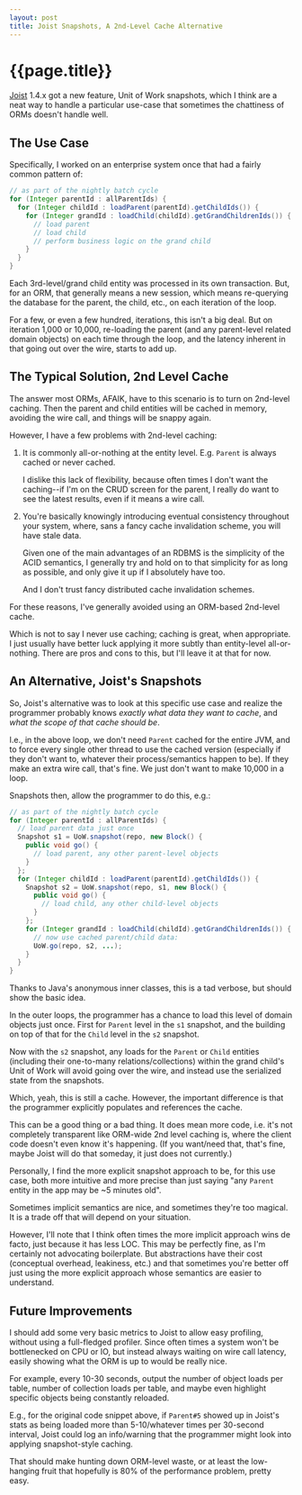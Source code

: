 ```yaml
---
layout: post
title: Joist Snapshots, A 2nd-Level Cache Alternative
---
```


{{page.title}}
==============

[Joist](http://joist.ws) 1.4.x got a new feature, Unit of Work snapshots, which I think are a neat way to handle a particular use-case that sometimes the chattiness of ORMs doesn't handle well.

The Use Case
------------

Specifically, I worked on an enterprise system once that had a fairly common pattern of:

```java
// as part of the nightly batch cycle
for (Integer parentId : allParentIds) {
  for (Integer childId : loadParent(parentId).getChildIds()) {
    for (Integer grandId : loadChild(childId).getGrandChildrenIds()) {
      // load parent
      // load child
      // perform business logic on the grand child
    }
  }
}
```

Each 3rd-level/grand child entity was processed in its own transaction. But, for an ORM, that generally means a new session, which means re-querying the database for the parent, the child, etc., on each iteration of the loop.

For a few, or even a few hundred, iterations, this isn't a big deal. But on iteration 1,000 or 10,000, re-loading the parent (and any parent-level related domain objects) on each time through the loop, and the latency inherent in that going out over the wire, starts to add up.

The Typical Solution, 2nd Level Cache
-------------------------------------

The answer most ORMs, AFAIK, have to this scenario is to turn on 2nd-level caching. Then the parent and child entities will be cached in memory, avoiding the wire call, and things will be snappy again.

However, I have a few problems with 2nd-level caching:

1. It is commonly all-or-nothing at the entity level. E.g. `Parent` is always cached or never cached.

   I dislike this lack of flexibility, because often times I don't want the caching--if I'm on the CRUD screen for the parent, I really do want to see the latest results, even if it means a wire call.

2. You're basically knowingly introducing eventual consistency throughout your system, where, sans a fancy cache invalidation scheme, you will have stale data.

   Given one of the main advantages of an RDBMS is the simplicity of the ACID semantics, I generally try and hold on to that simplicity for as long as possible, and only give it up if I absolutely have too.

   And I don't trust fancy distributed cache invalidation schemes.

For these reasons, I've generally avoided using an ORM-based 2nd-level cache.

Which is not to say I never use caching; caching is great, when appropriate. I just usually have better luck applying it more subtly than entity-level all-or-nothing. There are pros and cons to this, but I'll leave it at that for now.

An Alternative, Joist's Snapshots
---------------------------------

So, Joist's alternative was to look at this specific use case and realize the programmer probably knows *exactly what data they want to cache*, and *what the scope of that cache should be*.

I.e., in the above loop, we don't need `Parent` cached for the entire JVM, and to force every single other thread to use the cached version (especially if they don't want to, whatever their process/semantics happen to be). If they make an extra wire call, that's fine. We just don't want to make 10,000 in a loop.

Snapshots then, allow the programmer to do this, e.g.:

```java
// as part of the nightly batch cycle
for (Integer parentId : allParentIds) {
  // load parent data just once
  Snapshot s1 = UoW.snapshot(repo, new Block() {
    public void go() {
      // load parent, any other parent-level objects
    }
  };
  for (Integer childId : loadParent(parentId).getChildIds()) {
    Snapshot s2 = UoW.snapshot(repo, s1, new Block() {
      public void go() {
        // load child, any other child-level objects
      }
    };
    for (Integer grandId : loadChild(childId).getGrandChildrenIds()) {
      // now use cached parent/child data:
      UoW.go(repo, s2, ...);
    }
  }
}
```

Thanks to Java's anonymous inner classes, this is a tad verbose, but should show the basic idea.

In the outer loops, the programmer has a chance to load this level of domain objects just once. First for `Parent` level in the `s1` snapshot, and the building on top of that for the `Child` level in the `s2` snapshot.

Now with the `s2` snapshot, any loads for the `Parent` or `Child` entities (including their one-to-many relations/collections) within the grand child's Unit of Work will avoid going over the wire, and instead use the serialized state from the snapshots.

Which, yeah, this is still a cache. However, the important difference is that the programmer explicitly populates and references the cache. 

This can be a good thing or a bad thing. It does mean more code, i.e. it's not completely transparent like ORM-wide 2nd level caching is, where the client code doesn't even know it's happening. (If you want/need that, that's fine, maybe Joist will do that someday, it just does not currently.)

Personally, I find the more explicit snapshot approach to be, for this use case, both more intuitive and more precise than just saying "any `Parent` entity in the app may be ~5 minutes old".

Sometimes implicit semantics are nice, and sometimes they're too magical. It is a trade off that will depend on your situation.

However, I'll note that I think often times the more implicit approach wins de facto, just because it has less LOC. This may be perfectly fine, as I'm certainly not advocating boilerplate. But abstractions have their cost (conceptual overhead, leakiness, etc.) and that sometimes you're better off just using the more explicit approach whose semantics are easier to understand.

Future Improvements
-------------------

I should add some very basic metrics to Joist to allow easy profiling, without using a full-fledged profiler. Since often times a system won't be bottlenecked on CPU or IO, but instead always waiting on wire call latency, easily showing what the ORM is up to would be really nice.

For example, every 10-30 seconds, output the number of object loads per table, number of collection loads per table, and maybe even highlight specific objects being constantly reloaded.

E.g., for the original code snippet above, if `Parent#5` showed up in Joist's stats as being loaded more than 5-10/whatever times per 30-second interval, Joist could log an info/warning that the programmer might look into applying snapshot-style caching.

That should make hunting down ORM-level waste, or at least the low-hanging fruit that hopefully is 80% of the performance problem, pretty easy.



